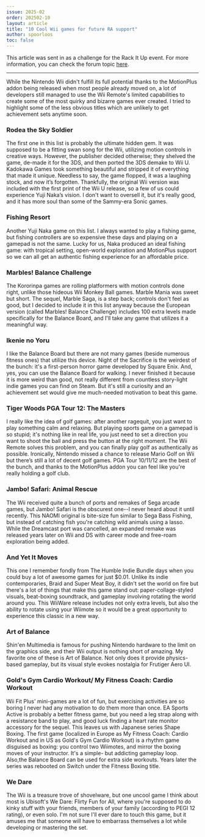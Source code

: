 ```yaml
---
issue: 2025-02
order: 202502-10
layout: article
title: "10 Cool Wii games for future RA support"
author: spoorloos
toc: false
---
```


This article was sent in as a challenge for the Rack It Up event. For more information, you can check the forum topic [here](https://retroachievements.org/viewtopic.php?t=24535).

***

While the Nintendo Wii didn't fulfill its full potential thanks to the MotionPlus addon being released when most people already moved on, a lot of developers still managed to use the Wii Remote's limited capabilities to create some of the most quirky and bizarre games ever created. I tried to highlight some of the less obvious titles which are unlikely to get achievement sets anytime soon.

### Rodea the Sky Soldier

The first one in this list is probably the ultimate hidden gem. It was supposed to be a fitting swan song for the Wii, utilizing motion controls in creative ways. However, the publisher decided otherwise; they shelved the game, de-made it for the 3DS, and then ported the 3DS demake to Wii U. Kadokawa Games took something beautiful and stripped it of everything that made it unique. Needless to say, the game flopped, it was a laughing stock, and now it’s forgotten. Thankfully, the original Wii version was included with the first print of the Wii U release, so a few of us could experience Yuji Naka’s vision. I don't want to oversell it, but it's really good, and it has more soul than some of the Sammy-era Sonic games.

### Fishing Resort

Another Yuji Naka game on this list. I always wanted to play a fishing game, but fishing controllers are so expensive these days and playing on a gamepad is not the same. Lucky for us, Naka produced an ideal fishing game: with tropical setting, open-world exploration and MotionPlus support so we can all get an authentic fishing experience for an affordable price.

### Marbles! Balance Challenge

The Kororinpa games are rolling platformers with motion controls done right, unlike those hideous Wii Monkey Ball games. Marble Mania was sweet but short. The sequel, Marble Saga, is a step back; controls don't feel as good, but I decided to include it in this list anyway because the European version (called Marbles! Balance Challenge) includes 100 extra levels made specifically for the Balance Board, and I'll take any game that utilizes it a meaningful way.

### Ikenie no Yoru

I like the Balance Board but there are not many games (beside numerous fitness ones) that utilize this device. Night of the Sacrifice is the weirdest of the bunch: it's a first-person horror game developed by Square Enix. And, yes, you can use the Balance Board for walking. I never finished it because it is more weird than good, not really different from countless story-light indie games you can find on Steam. But it's still a curiosity and an achievement set would give me much-needed motivation to beat this game. 

### Tiger Woods PGA Tour 12: The Masters

I really like the idea of golf games: after another ragequit, you just want to play something calm and relaxing. But playing sports game on a gamepad is so stupid; it's nothing like in real life, you just need to set a direction you want to shoot the ball and press the button at the right moment. The Wii Remote solves this problem, and you can finally play golf as authentically as possible. Ironically, Nintendo missed a chance to release Mario Golf on Wii but there’s still a lot of decent golf games. PGA Tour 10/11/12 are the best of the bunch, and thanks to the MotionPlus addon you can feel like you're really holding a golf club.

### Jambo! Safari: Animal Rescue 

The Wii received quite a bunch of ports and remakes of Sega arcade games, but Jambo! Safari is the obscurest one--I never heard about it until recently. This NAOMI original is bite-size fun similar to Sega Bass Fishing, but instead of catching fish you're catching wild animals using a lasso. While the Dreamcast port was cancelled, an expanded remake was released years later on Wii and DS with career mode and free-roam exploration being added.

### And Yet It Moves

This one I remember fondly from The Humble Indie Bundle days when you could buy a lot of awesome games for just $0.01. Unlike its indie contemporaries, Braid and Super Meat Boy, it didn't set the world on fire but there's a lot of things that make this game stand out: paper-collage-styled visuals, beat-boxing soundtrack, and gameplay involving rotating the world around you. This WiiWare release includes not only extra levels, but also the ability to rotate using your Wiimote so it would be a great opportunity to experience this classic in a new way.

### Art of Balance

Shin'en Multimedia is famous for pushing Nintendo hardware to the limit on the graphics side, and their Wii output is nothing short of amazing. My favorite one of these is Art of Balance. Not only does it provide physics-based gameplay, but its visual style evokes nostalgia for Frutiger Aero UI.

### Gold's Gym Cardio Workout/ My Fitness Coach: Cardio Workout

Wii Fit Plus' mini-games are a lot of fun, but exercising activities are so boring I never had any motivation to do them more than once. EA Sports Active is probably a better fitness game, but you need a leg strap along with a resistance band to play, and good luck finding a heart rate monitor accessory for the sequel. This leaves us with Japanese series Shape Boxing. The first game (localized in Europe as My Fitness Coach: Cardio Workout and in US as Gold's Gym Cardio Workout) is a rhythm game disguised as boxing: you control two Wiimotes, and mirror the boxing moves of your instructor. It's a simple- but addicting gameplay loop. Also,the Balance Board can be used for extra side workouts. Years later the series was rebooted on Switch under the Fitness Boxing title.

### We Dare

The Wii is a treasure trove of shovelware, but one uncool game I think about most is Ubisoft's We Dare: Flirty Fun for All, where you're supposed to do kinky stuff with your friends, members of your family (according to PEGI 12 rating), or even solo. I'm not sure I'll ever dare to touch this game, but it amuses me that someone will have to embarrass themselves a lot while developing or mastering the set.